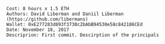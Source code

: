     Cost: 8 hours х 1.5 ETH
    Authors: David Liberman and Daniil Liberman (https://github.com/libermans)
    Wallet: 0xE277283d893f3730c2bAbB94530e58c842186CEd
    Date: November 18, 2017
    Descriprion: First commit. Descirption of the principals

